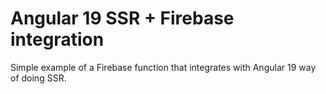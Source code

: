 # Angular 19 SSR + Firebase integration

Simple example of a Firebase function that integrates with Angular 19 way of doing SSR.